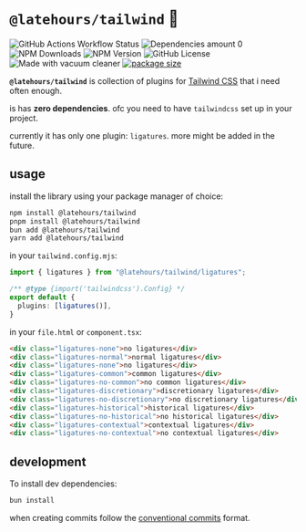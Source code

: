 # `@latehours/tailwind` 💨

![GitHub Actions Workflow Status](https://img.shields.io/github/actions/workflow/status/jozan/tailwind/build.yml?branch=main&style=flat)
![Dependencies amount 0](https://img.shields.io/badge/dependencies%20-%200%20-%200?style=flat)
![NPM Downloads](https://img.shields.io/npm/dm/%40latehours%2Ftailwind?style=flat)
![NPM Version](https://img.shields.io/npm/v/%40latehours%2Ftailwind?style=flat)
![GitHub License](https://img.shields.io/github/license/jozan/tailwind?style=flat)
![Made with vacuum cleaner](https://img.shields.io/badge/made%20with%20-%20husqvarna%20vacuum%20cleaner%20-%20made%20with%20husqvarna?style=flat&logo=husqvarna)
[![package size](https://deno.bundlejs.com/?q=%40latehours/tailwind&badge=detailed&badge-style=flat&label=size)](https://bundlejs.com/?q=%40latehours/tailwind)

**`@latehours/tailwind`** is collection of plugins for
[Tailwind CSS](https://tailwindcss.com) that i need often enough.

is has **zero dependencies**. ofc you need to have `tailwindcss` set up
in your project.

currently it has only one plugin: `ligatures`. more might be added in
the future.

## usage

install the library using your package manager of choice:

```sh
npm install @latehours/tailwind
pnpm install @latehours/tailwind
bun add @latehours/tailwind
yarn add @latehours/tailwind
```

in your `tailwind.config.mjs`:

```typescript
import { ligatures } from "@latehours/tailwind/ligatures";

/** @type {import('tailwindcss').Config} */
export default {
  plugins: [ligatures()],
}
```

in your `file.html` or `component.tsx`:

```html
<div class="ligatures-none">no ligatures</div>
<div class="ligatures-normal">normal ligatures</div>
<div class="ligatures-none">no ligatures</div>
<div class="ligatures-common">common ligatures</div>
<div class="ligatures-no-common">no common ligatures</div>
<div class="ligatures-discretionary">discretionary ligatures</div>
<div class="ligatures-no-discretionary">no discretionary ligatures</div>
<div class="ligatures-historical">historical ligatures</div>
<div class="ligatures-no-historical">no historical ligatures</div>
<div class="ligatures-contextual">contextual ligatures</div>
<div class="ligatures-no-contextual">no contextual ligatures</div>
```

## development

To install dev dependencies:

```bash
bun install
```

when creating commits follow the [conventional commits](https://www.conventionalcommits.org)
format.
